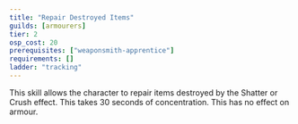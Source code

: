 ```yaml
---
title: "Repair Destroyed Items"
guilds: [armourers]
tier: 2
osp_cost: 20
prerequisites: ["weaponsmith-apprentice"]
requirements: []
ladder: "tracking"
---
```

This skill allows the character to repair items destroyed by the Shatter or Crush effect. This takes 30 seconds of concentration. This has no effect on armour.